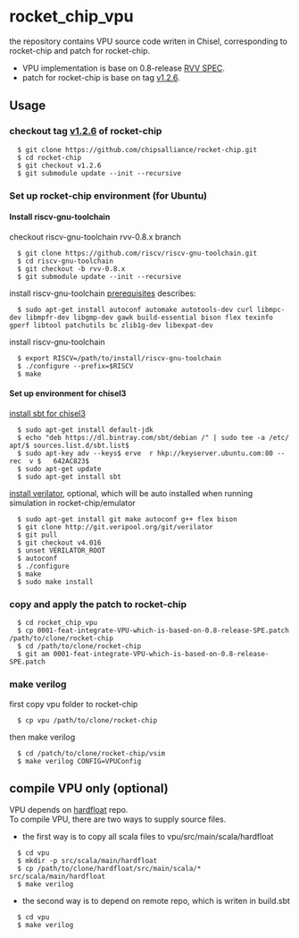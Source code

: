 # rocket_chip_vpu

the repository contains VPU source code writen in Chisel, corresponding to rocket-chip and patch for rocket-chip.
* VPU implementation is base on 0.8-release [RVV SPEC][spec].
* patch for rocket-chip is base on tag [v1.2.6][tag].

## Usage
### checkout tag [v1.2.6][tag] of rocket-chip

```
  $ git clone https://github.com/chipsalliance/rocket-chip.git
  $ cd rocket-chip
  $ git checkout v1.2.6
  $ git submodule update --init --recursive
```

### Set up rocket-chip environment (for Ubuntu)
#### Install riscv-gnu-toolchain

checkout riscv-gnu-toolchain rvv-0.8.x branch
```
  $ git clone https://github.com/riscv/riscv-gnu-toolchain.git
  $ cd riscv-gnu-toolchain
  $ git checkout -b rvv-0.8.x
  $ git submodule update --init --recursive
```

install riscv-gnu-toolchain [prerequisites][pre] describes: 
```
  $ sudo apt-get install autoconf automake autotools-dev curl libmpc-dev libmpfr-dev libgmp-dev gawk build-essential bison flex texinfo gperf libtool patchutils bc zlib1g-dev libexpat-dev
```

install riscv-gnu-toolchain
```
  $ export RISCV=/path/to/install/riscv-gnu-toolchain
  $ ./configure --prefix=$RISCV
  $ make
```
#### Set up environment for chisel3
[install sbt for chisel3][env]
```
  $ sudo apt-get install default-jdk
  $ echo "deb https://dl.bintray.com/sbt/debian /" | sudo tee -a /etc/  apt/$ sources.list.d/sbt.list$   
  $ sudo apt-key adv --keys$ erve  r hkp://keyserver.ubuntu.com:80 --rec  v $   642AC823$   
  $ sudo apt-get update
  $ sudo apt-get install sbt
``` 

[install verilator][env], optional, which will be auto installed when running simulation in rocket-chip/emulator
```
  $ sudo apt-get install git make autoconf g++ flex bison
  $ git clone http://git.veripool.org/git/verilator
  $ git pull
  $ git checkout v4.016
  $ unset VERILATOR_ROOT
  $ autoconf
  $ ./configure
  $ make
  $ sudo make install
```

### copy and apply the patch to rocket-chip
```
  $ cd rocket_chip_vpu
  $ cp 0001-feat-integrate-VPU-which-is-based-on-0.8-release-SPE.patch /path/to/clone/rocket-chip
  $ cd /path/to/clone/rocket-chip
  $ git am 0001-feat-integrate-VPU-which-is-based-on-0.8-release-SPE.patch
```

### make verilog
first copy vpu folder to rocket-chip
```
  $ cp vpu /path/to/clone/rocket-chip
```

then make verilog
```
  $ cd /patch/to/clone/rocket-chip/vsim
  $ make verilog CONFIG=VPUConfig
```

## compile VPU only (optional)

VPU depends on [hardfloat][hf] repo.  
To compile VPU, there are two ways to supply source files.

* the first way is to copy all scala files to vpu/src/main/scala/hardfloat
```
  $ cd vpu
  $ mkdir -p src/scala/main/hardfloat
  $ cp /path/to/clone/hardfloat/src/main/scala/* src/scala/main/hardfloat
  $ make verilog
```

* the second way is to depend on remote repo, which is writen in build.sbt
```
  $ cd vpu
  $ make verilog
```

[spec]: https://github.com/riscv/riscv-v-spec/releases/tag/0.8
[tag]: https://github.com/chipsalliance/rocket-chip/tree/v1.2.6
[pre]: https://github.com/riscv/riscv-gnu-toolchain/blob/rvv-0.8.x/README.md
[env]: https://github.com/freechipsproject/chisel3/blob/master/SETUP.md
[hf]: https://github.com/ucb-bar/berkeley-hardfloat
